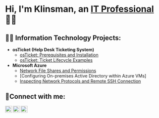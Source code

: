 
<h1>Hi, I'm Klinsman, an <a href="https://linkedin.com/in/Josh">IT Professional</a>🕵️‍♂️</h1>

<h2>👨‍💻 Information Technology Projects:</h2>

- <b>osTicket (Help Desk Ticketing System)</b>
  - [osTicket: Prerequisites and Installation](https://github.com/Klinsmannn/Prereqs-osTicket)
  - [osTicket: Ticket Lifecycle Examples](https://github.com/Klinsmannn/osTicket)
- <b>Microsoft Azure</b>
  - [Network File Shares and Permissions](https://github.com/Klinsmannn/File-Sharing-and-Access)  
  - [Configuring On-premises Active Directory within Azure VMs]
  - [Inspecting Network Protocols and Remote SSH Connection](https://github.com/Klinsmannn/Inspecting-Network-Traffic)

<h2>🤳Connect with me:</h2>

[<img align="left" alt="Josh | Twitter" width="22px" src="https://cdn.jsdelivr.net/npm/simple-icons@v3/icons/twitter.svg" />][twitter]
[<img align="left" alt="Josh | LinkedIn" width="22px" src="https://cdn.jsdelivr.net/npm/simple-icons@v3/icons/linkedin.svg" />][linkedin]
[<img align="left" alt="Josh | Instagram" width="22px" src="https://cdn.jsdelivr.net/npm/simple-icons@v3/icons/instagram.svg" />][instagram]

[twitter]: https://twitter.com/Josh
[instagram]: https://www.instagram.com/Josh
[linkedin]: https://linkedin.com/in/Josh
